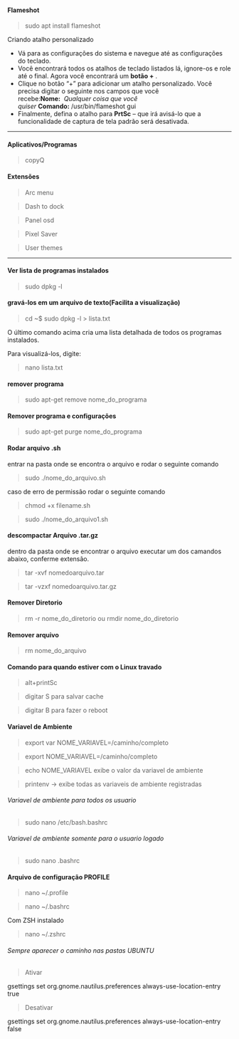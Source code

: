 #### Flameshot

> sudo apt install flameshot

Criando atalho personalizado

- Vá para as configurações do sistema e navegue até as configurações do teclado.
- Você encontrará todos os atalhos de teclado listados lá, ignore-os e role até o final. Agora você encontrará um **botão +** .
- Clique no botão “+” para adicionar um atalho personalizado. Você precisa digitar o seguinte nos campos que você recebe:**Nome:**  *Qualquer coisa que você quiser* **Comando:** /usr/bin/flameshot gui
- Finalmente, defina o atalho para **PrtSc** – que irá avisá-lo que a funcionalidade de captura de tela padrão será desativada.

----------------------------------------------------------------------------------------------------------------------------
#### Aplicativos/Programas
> copyQ 

#### Extensões
> Arc menu

> Dash to dock

> Panel osd

> Pixel Saver

> User themes

----------------------------------------------------------------------------------------------------------------------------
####  Ver lista de programas instalados

> sudo dpkg -l

#### gravá-los em um arquivo de texto(Facilita a visualização)

> cd ~$ sudo dpkg -l > lista.txt

O último comando acima cria uma lista detalhada de todos os programas instalados.

Para visualizá-los, digite:

> nano lista.txt

#### remover programa

> sudo apt-get remove nome_do_programa

#### Remover programa e configurações

> sudo apt-get purge nome_do_programa

#### Rodar arquivo .sh

entrar na pasta onde se encontra o arquivo e rodar o seguinte comando

> sudo ./nome_do_arquivo.sh

caso de erro de permissão rodar o seguinte comando

> chmod +x filename.sh

> sudo ./nome_do_arquivo1.sh

#### descompactar Arquivo .tar.gz

dentro da pasta onde se encontrar o arquivo executar um dos camandos abaixo, conferme extensão.

> tar -xvf nomedoarquivo.tar

> tar -vzxf nomedoarquivo.tar.gz

#### Remover Diretorio

> rm -r nome_do_diretorio
ou
> rmdir nome_do_diretorio

#### Remover arquivo

> rm nome_do_arquivo

#### Comando para quando estiver com o Linux travado

> alt+printSc

> digitar S para salvar cache

> digitar B para fazer o reboot

#### Variavel de Ambiente
> export var NOME_VARIAVEL=/caminho/completo

> export NOME_VARIAVEL=/caminho/completo

> echo NOME_VARIAVEL exibe o valor da variavel de ambiente

> printenv -> exibe todas as variaveis de ambiente registradas

###### Variavel de ambiente para todos os usuario


> sudo nano /etc/bash.bashrc


###### Variavel de ambiente somente para o usuario logado


> sudo nano .bashrc

#### Arquivo de configuração PROFILE
> nano ~/.profile

> nano ~/.bashrc

Com ZSH instalado
> nano ~/.zshrc



###### Sempre aparecer o caminho nas pastas UBUNTU
> Ativar

gsettings set org.gnome.nautilus.preferences always-use-location-entry  true

> Desativar

gsettings set org.gnome.nautilus.preferences always-use-location-entry  false
